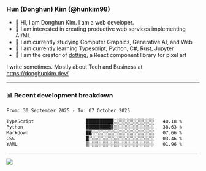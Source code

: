 ### Hun (Donghun) Kim (@hunkim98)

- 👋 Hi, I am Donghun Kim. I am a web developer. 
- 🤔 I am interested in creating productive web services implementing AI/ML
- 🔭 I am currently studying Computer Graphics, Generative AI, and Web 
- 🌱 I am currently learning Typescript, Python, C#, Rust, Jupyter
- 🎨 I am the creator of [dotting](https://github.com/hunkim98/dotting), a React component library for pixel art

I write sometimes. Mostly about Tech and Business at https://donghunkim.dev/

---
### 📊 Recent development breakdown
<!--START_SECTION:waka-->

```txt
From: 30 September 2025 - To: 07 October 2025

TypeScript                   ██████████░░░░░░░░░░░░░░░   40.18 %
Python                       █████████▓░░░░░░░░░░░░░░░   38.63 %
Markdown                     ██░░░░░░░░░░░░░░░░░░░░░░░   07.66 %
CSS                          █░░░░░░░░░░░░░░░░░░░░░░░░   03.46 %
YAML                         ▒░░░░░░░░░░░░░░░░░░░░░░░░   01.96 %
```

<!--END_SECTION:waka-->
---

<!-- <div align='center'> -->
  <img align="center" src="https://github-readme-stats.vercel.app/api?username=hunkim98&theme=dark&show_icons=true"/>
<!-- </div> -->
<!--
**hunkim98/hunkim98** is a ✨ _special_ ✨ repository because its `README.md` (this file) appears on your GitHub profile.

Here are some ideas to get you started:

- 🔭 I’m currently working on ...
- 🌱 I’m currently learning ...
- 👯 I’m looking to collaborate on ...
- 🤔 I’m looking for help with ...
- 💬 Ask me about ...
- 📫 How to reach me: ...
- 😄 Pronouns: ...
- ⚡ Fun fact: ...
-->
